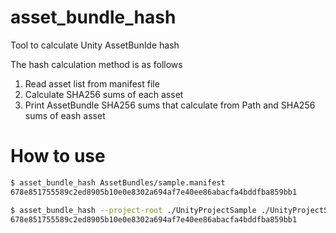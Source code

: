 # asset_bundle_hash

Tool to calculate Unity AssetBunlde hash

The hash calculation method is as follows

1. Read asset list from manifest file
1. Calculate SHA256 sums of each asset
1. Print AssetBundle SHA256 sums that calculate from Path and SHA256 sums of eash asset

# How to use

```sh
$ asset_bundle_hash AssetBundles/sample.manifest
678e851755589c2ed8905b10e0e8302a694af7e40ee86abacfa4bddfba859bb1

$ asset_bundle_hash --project-root ./UnityProjectSample ./UnityProjectSample/AssetBundles/sample.manifest
678e851755589c2ed8905b10e0e8302a694af7e40ee86abacfa4bddfba859bb1
```

